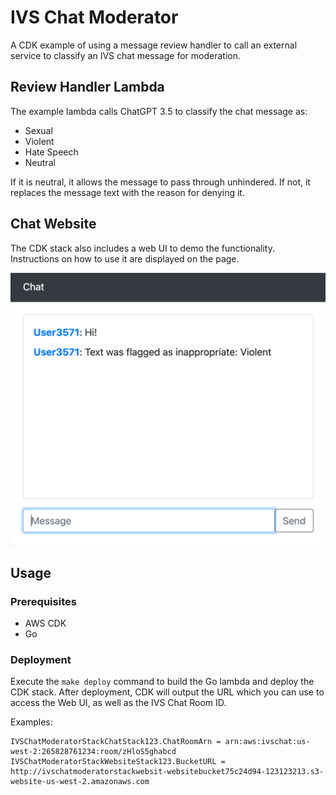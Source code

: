 # IVS Chat Moderator

A CDK example of using a message review handler to call an external service to classify an IVS chat message for moderation.

## Review Handler Lambda

The example lambda calls ChatGPT 3.5 to classify the chat message as:

- Sexual
- Violent
- Hate Speech
- Neutral

If it is neutral, it allows the message to pass through unhindered. If not, it replaces the message text with the reason
for denying it.

## Chat Website

The CDK stack also includes a web UI to demo the functionality. Instructions on how to use it are displayed on the page.

![img.png](img.png)

## Usage

### Prerequisites

- AWS CDK
- Go

### Deployment

Execute the `make deploy` command to build the Go lambda and deploy the CDK stack. After deployment, CDK will
output the URL which you can use to access the Web UI, as well as the IVS Chat Room ID.

Examples:

```shell
IVSChatModeratorStackChatStack123.ChatRoomArn = arn:aws:ivschat:us-west-2:265828761234:room/zHloS5ghabcd
IVSChatModeratorStackWebsiteStack123.BucketURL = http://ivschatmoderatorstackwebsit-websitebucket75c24d94-123123213.s3-website-us-west-2.amazonaws.com
```
